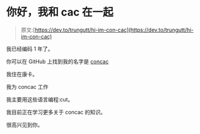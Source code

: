 # 你好，我和 cac 在一起

> 原文:[https://dev.to/trungutt/hi-im-con-cac](https://dev.to/trungutt/hi-im-con-cac)

我已经编码 1 年了。

你可以在 GitHub 上找到我的名字是 [concac](https://github.com/concac)

我住在康卡。

我为 concac 工作

我主要用这些语言编程:cut。

我目前正在学习更多关于 concac 的知识。

很高兴见到你。